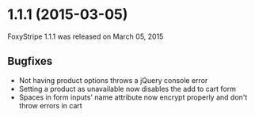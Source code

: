 # 1.1.1 (2015-03-05)

FoxyStripe 1.1.1 was released on March 05, 2015

## Bugfixes

- Not having product options throws a jQuery console error
- Setting a product as unavailable now disables the add to cart form
- Spaces in form inputs' name attribute now encrypt properly and don't throw errors in cart
